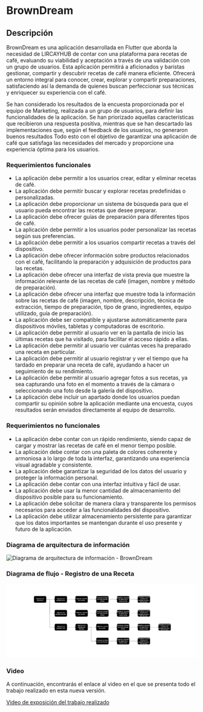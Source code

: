 # BrownDream

## Descripción

BrownDream es una aplicación desarrollada en Flutter que aborda la necesidad de LIRCAYHUB de contar con una plataforma para recetas de café, evaluando su viabilidad y aceptación a través de una validación con un grupo de usuarios. Esta aplicación permitirá a aficionados y baristas gestionar, compartir y descubrir recetas de café manera eficiente. Ofrecerá un entorno integral para conocer, crear, explorar y compartir preparaciones, satisfaciendo así la demanda de quienes buscan perfeccionar sus técnicas y enriquecer su experiencia con el café.

Se han considerado los resultados de la encuesta proporcionada por el equipo de Marketing, realizada a un grupo de usuarios, para definir las funcionalidades de la aplicación. Se han priorizado aquellas características que recibieron una respuesta positiva, mientras que se han descartado las implementaciones que, según el feedback de los usuarios, no generaron buenos resultados Todo esto con el objetivo de garantizar una aplicación de café que satisfaga las necesidades del mercado y proporcione una experiencia óptima para los usuarios.

### Requerimientos funcionales

- La aplicación debe permitir a los usuarios crear, editar y eliminar recetas de café.
- La aplicación debe permitir buscar y explorar recetas predefinidas o personalizadas.
- La aplicación debe proporcionar un sistema de búsqueda para que el usuario pueda encontrar las recetas que desee preparar.
- La aplicación debe ofrecer guías de preparación para diferentes tipos de café.
- La aplicación debe permitir a los usuarios poder personalizar las recetas según sus preferencias.
- La aplicación debe permitir a los usuarios compartir recetas a través del dispositivo.
- La aplicación debe ofrecer información sobre productos relacionados con el café, facilitando la preparación y adquisición de productos para las recetas.
- La aplicación debe ofrecer una interfaz de vista previa que muestre la información relevante de las recetas de café (imagen, nombre y método de preparación).
- La aplicación debe ofrecer una interfaz que muestre toda la información sobre las recetas de café (imagen, nombre, descripción, técnica de extracción, tiempo de preparación, tipo de grano, ingredientes, equipo utilizado, guía de preparación).
- La aplicación debe ser compatible y ajustarse automáticamente para dispositivos móviles, tabletas y computadoras de escritorio.
- La aplicación debe permitir al usuario ver en la pantalla de inicio las últimas recetas que ha visitado, para facilitar el acceso rápido a ellas.
- La aplicación debe permitir al usuario ver cuántas veces ha preparado una receta en particular.
- La aplicación debe permitir al usuario registrar y ver el tiempo que ha tardado en preparar una receta de café, ayudando a hacer un seguimiento de su rendimiento.
-  La aplicación debe permitir al usuario agregar fotos a sus recetas, ya sea capturando una foto en el momento a través de la cámara o seleccionando una foto desde la galería del dispositivo.
- La aplicación debe incluir un apartado donde los usuarios puedan compartir su opinión sobre la aplicación mediante una encuesta, cuyos resultados serán enviados directamente al equipo de desarrollo.

### Requerimientos no funcionales

- La aplicación debe contar con un rápido rendimiento, siendo capaz de cargar y mostrar las recetas de café en el menor tiempo posible.
- La aplicación debe contar con una paleta de colores coherente y armoniosa a lo largo de toda la interfaz, garantizando una experiencia visual agradable y consistente.
- La aplicación debe garantizar la seguridad de los datos del usuario y proteger la información personal.
- La aplicación debe contar con una interfaz intuitiva y fácil de usar.
- La aplicación debe usar la menor cantidad de almacenamiento del dispositivo posible para su funcionamiento.
- La aplicación debe solicitar de manera clara y transparente los permisos necesarios para acceder a las funcionalidades del dispositivo.
- La aplicación debe utilizar almacenamiento persistente para garantizar que los datos importantes se mantengan durante el uso presente y futuro de la aplicación.

### Diagrama de arquitectura de información

![Diagrama de arquitectura de información - BrownDream](diagrama_de_arquitectura_de_información_-_browndream.png)

### Diagrama de flujo - Registro de una Receta

![Diagrama de flujo - BrownDream](diagrama_de_flujo_-_browndream.png)

### Video

A continuación, encontrarás el enlace al video en el que se presenta todo el trabajo realizado en esta nueva versión.

[Video de exposición del trabajo realizado](https://youtu.be/IvAhdl_PyyU)